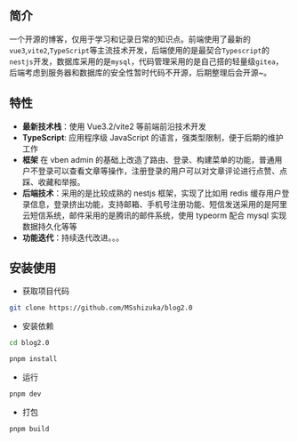 ## 简介

一个开源的博客，仅用于学习和记录日常的知识点。前端使用了最新的`vue3`,`vite2`,`TypeScript`等主流技术开发，后端使用的是最契合`Typescript`的`nestjs`开发，数据库采用的是`mysql`，代码管理采用的是自己搭的轻量级`gitea`，后端考虑到服务器和数据库的安全性暂时代码不开源，后期整理后会开源~。

## 特性

- **最新技术栈**：使用 Vue3.2/vite2 等前端前沿技术开发
- **TypeScript**: 应用程序级 JavaScript 的语言，强类型限制，便于后期的维护工作
- **框架** 在 vben admin 的基础上改造了路由、登录、构建菜单的功能，普通用户不登录可以查看文章等操作，注册登录的用户可以对文章评论进行点赞、点踩、收藏和举报。
- **后端技术**：采用的是比较成熟的 nestjs 框架，实现了比如用 redis 缓存用户登录信息，登录挤出功能，支持邮箱、手机号注册功能、短信发送采用的是阿里云短信系统，邮件采用的是腾讯的邮件系统，使用 typeorm 配合 mysql 实现数据持久化等等
- **功能迭代**：持续迭代改进。。。

## 安装使用

- 获取项目代码

```bash
git clone https://github.com/MSshizuka/blog2.0
```

- 安装依赖

```bash
cd blog2.0

pnpm install

```

- 运行

```bash
pnpm dev
```

- 打包

```bash
pnpm build
```

